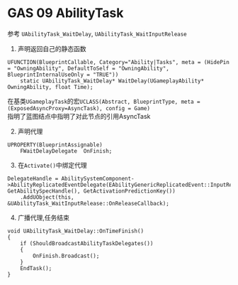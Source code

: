 # GAS 09 AbilityTask
参考 `UAbilityTask_WaitDelay`, `UAbilityTask_WaitInputRelease`  

1. 声明返回自己的静态函数  
```
UFUNCTION(BlueprintCallable, Category="Ability|Tasks", meta = (HidePin = "OwningAbility", DefaultToSelf = "OwningAbility", BlueprintInternalUseOnly = "TRUE"))
	static UAbilityTask_WaitDelay* WaitDelay(UGameplayAbility* OwningAbility, float Time);
```

在基类`UGameplayTask`的宏`UCLASS(Abstract, BlueprintType, meta = (ExposedAsyncProxy=AsyncTask), config = Game)`  
指明了蓝图结点中指明了对此节点的引用AsyncTask  

2. 声明代理  
```
UPROPERTY(BlueprintAssignable)
	FWaitDelayDelegate	OnFinish;
```

3. 在`Activate()`中绑定代理  

```
DelegateHandle = AbilitySystemComponent->AbilityReplicatedEventDelegate(EAbilityGenericReplicatedEvent::InputReleased, GetAbilitySpecHandle(), GetActivationPredictionKey())
    .AddUObject(this, &UAbilityTask_WaitInputRelease::OnReleaseCallback);
```

4. 广播代理,任务结束  
```
void UAbilityTask_WaitDelay::OnTimeFinish()
{
	if (ShouldBroadcastAbilityTaskDelegates())
	{
		OnFinish.Broadcast();
	}
	EndTask();
}
```